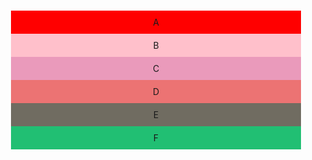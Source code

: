 
<html >
<head>
  <title>Bootstrap Example</title>
  <meta charset="utf-8">
  <meta name="viewport" content="width=device-width, initial-scale=1">
  <link rel="stylesheet" href="https://maxcdn.bootstrapcdn.com/bootstrap/3.4.1/css/bootstrap.min.css">
  <script src="https://ajax.googleapis.com/ajax/libs/jquery/3.4.1/jquery.min.js"></script>
  <script src="https://maxcdn.bootstrapcdn.com/bootstrap/3.4.1/js/bootstrap.min.js"></script>
</head>
<style>
div{
text-align:center;
padding-top: 10px;
  padding-right: 10px;
  padding-bottom: 10px;
  padding-left: 10px;
}
</style>
<body>
<br>
<br>
<br>
<div class="container-fluid">
<div class="row">
    <div class="col-md-6 col-xs-3" style="background-color:red;">A</div>
    <div class="col-md-6 col-xs-9" style="background-color:pink;">B</div>
   <div class="col-xs-12" style="background-color:#ea9abb;">C</div>
   <div class="col-md-4 col-xs-6" style="background-color:#ec7373;">D</div>
    <div class="col-md-4 col-xs-3" style="background-color:#706c61;">E</div>
     <div class="col-md-4 col-xs-3" style="background-color:#21bf73;">F</div>
</div>

</div>

</body>
</html>
